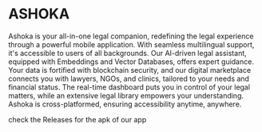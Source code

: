 # ASHOKA
Ashoka is your all-in-one legal companion, redefining the legal experience through a powerful mobile application. With seamless
multilingual support, it's accessible to users of all backgrounds. Our AI-driven legal assistant, equipped with Embeddings and Vector
Databases, offers expert guidance. Your data is fortified with blockchain security, and our digital marketplace connects you with lawyers,
NGOs, and clinics, tailored to your needs and financial status. The real-time dashboard puts you in control of your legal matters, while an
extensive legal library empowers your understanding. Ashoka is cross-platformed, ensuring accessibility anytime, anywhere.

check the Releases for the apk of our app
